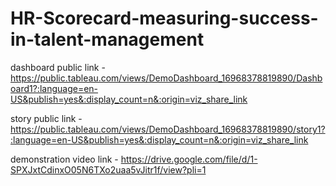 # HR-Scorecard-measuring-success-in-talent-management

dashboard public link - https://public.tableau.com/views/DemoDashboard_16968378819890/Dashboard1?:language=en-US&publish=yes&:display_count=n&:origin=viz_share_link


story public link - https://public.tableau.com/views/DemoDashboard_16968378819890/story1?:language=en-US&publish=yes&:display_count=n&:origin=viz_share_link


demonstration video link - https://drive.google.com/file/d/1-SPXJxtCdinxO05N6TXo2uaa5vJitr1f/view?pli=1
